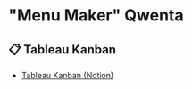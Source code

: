 # "Menu Maker" Qwenta

## 📋 Tableau Kanban

- [Tableau Kanban (Notion)](https://www.notion.so/12ec304977c18021a382dbb7afe168e3?v=12ec304977c1815cb5df000cc775d9cf&pvs=4)
#